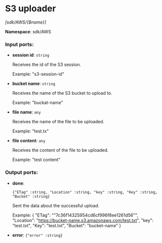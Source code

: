 # S3 uploader

_[sdk/AWS/{$name}]_

__Namespace__: sdk/AWS

### Input ports:

* __session id__: ` string `

    Receives the id of the S3 session.
    
    Example: 
    "s3-session-id"


* __bucket name__: ` string `

    Receives the name of the S3 bucket to upload to.
    
    Example: 
    "buckat-name"


* __file name__: ` any `

    Receives the name of the file  to be uploaded.
    
    Example: 
    "test.tx"


* __file content__: ` any `

    Receives the content of the file  to be uploaded.
    
    Example: 
    "test content"

### Output ports:

* __done__: 
    ```
    {"ETag" :string, "Location" :string, "key" :string, "Key" :string, "Bucket" :string}
    ```

    Sent the data about the successful upload.
    
    Example:
    {
      "ETag": "\"7c36f14325954cd6cf996f8ee1261d56\"",
      "Location": "https://bucket-name.s3.amazonaws.com/test.txt",
      "key": "test.txt",
      "Key": "test.txt",
      "Bucket": "bucket-name"
    } 


* __error__: ` {"error" :string} `

